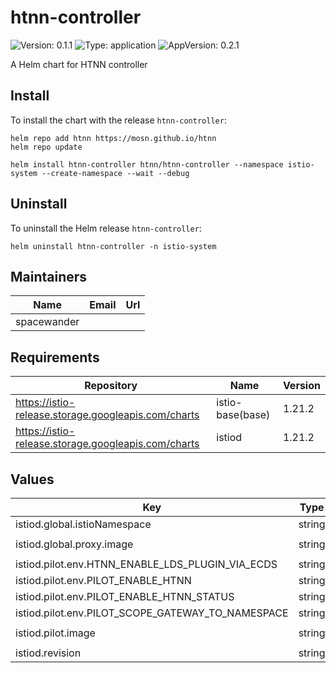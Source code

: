 # htnn-controller

![Version: 0.1.1](https://img.shields.io/badge/Version-0.1.1-informational?style=flat-square) ![Type: application](https://img.shields.io/badge/Type-application-informational?style=flat-square) ![AppVersion: 0.2.1](https://img.shields.io/badge/AppVersion-0.2.1-informational?style=flat-square)

A Helm chart for HTNN controller

## Install

To install the chart with the release `htnn-controller`:

```shell
helm repo add htnn https://mosn.github.io/htnn
helm repo update

helm install htnn-controller htnn/htnn-controller --namespace istio-system --create-namespace --wait --debug
```

## Uninstall

To uninstall the Helm release `htnn-controller`:

```shell
helm uninstall htnn-controller -n istio-system
```

## Maintainers

| Name | Email | Url |
| ---- | ------ | --- |
| spacewander |  |  |

## Requirements

| Repository | Name | Version |
|------------|------|---------|
| https://istio-release.storage.googleapis.com/charts | istio-base(base) | 1.21.2 |
| https://istio-release.storage.googleapis.com/charts | istiod | 1.21.2 |

## Values

| Key | Type | Default | Description |
|-----|------|---------|-------------|
| istiod.global.istioNamespace | string | `"istio-system"` |  |
| istiod.global.proxy.image | string | `"ghcr.io/mosn/htnn-proxy:dev"` |  |
| istiod.pilot.env.HTNN_ENABLE_LDS_PLUGIN_VIA_ECDS | string | `"false"` |  |
| istiod.pilot.env.PILOT_ENABLE_HTNN | string | `"true"` |  |
| istiod.pilot.env.PILOT_ENABLE_HTNN_STATUS | string | `"true"` |  |
| istiod.pilot.env.PILOT_SCOPE_GATEWAY_TO_NAMESPACE | string | `"true"` |  |
| istiod.pilot.image | string | `"ghcr.io/mosn/htnn-controller:dev"` |  |
| istiod.revision | string | `""` |  |

